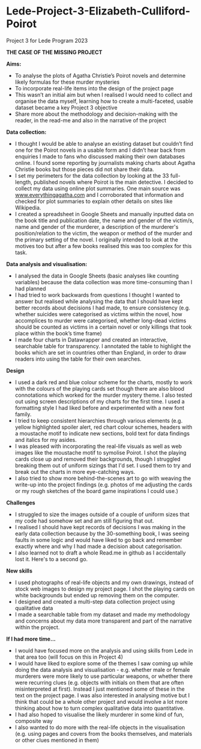 # Lede-Project-3-Elizabeth-Culliford-Poirot
Project 3 for Lede Program 2023

**THE CASE OF THE MISSING PROJECT**

**Aims:**
-	To analyse the plots of Agatha Christie’s Poirot novels and determine likely formulas for these murder mysteries 
-	To incorporate real-life items into the design of the project page 
-	This wasn’t an initial aim but when I realised I would need to collect and organise the data myself, learning how to create a multi-faceted, usable dataset became a key Project 3 objective
-	Share more about the methodology and decision-making with the reader, in the read-me and also in the narrative of the project
  
**Data collection:**
-	I thought I would be able to analyse an existing dataset but couldn’t find one for the Poirot novels in a usable form and I didn’t hear back from enquiries I made to fans who discussed making their own databases online. I found some reporting by journalists making charts about Agatha Christie books but those pieces did not share their data.
-	I set my perimeters for the data collection by looking at the 33 full-length, published novels where Poirot is the main detective. I decided to collect my data using online plot summaries. One main source was www.everythingagatha.com and I corroborated that information and checked for plot summaries to explain other details on sites like Wikipedia.
-	I created a spreadsheet in Google Sheets and manually inputted data on the book title and publication date, the name and gender of the victim/s, name and gender of the murderer, a description of the murderer's position/relation to the victim, the weapon or method of the murder and the primary setting of the novel. I originally intended to look at the motives too but after a few books realised this was too complex for this task. 

**Data analysis and visualisation:**
- I analysed the data in Google Sheets (basic analyses like counting variables) because the data collection was more time-consuming than I had planned
-	I had tried to work backwards from questions I thought I wanted to answer but realised while analysing the data that I should have kept better records about decisions I had made, to ensure consistency (e.g. whether suicides were categorised as victims within the novel, how accomplices to murder were categorised, whether long-dead victims should be counted as victims in a certain novel or only killings that took place within the book’s time frame)
-	I made four charts in Datawrapper and created an interactive, searchable table for transparency. I annotated the table to highlight the books which are set in countries other than England, in order to draw readers into using the table for their own searches.  

**Design**
- I used a dark red and blue colour scheme for the charts, mostly to work with the colours of the playing cards set though there are also blood connotations which worked for the murder mystery theme. I also tested out using screen descriptions of my charts for the first time. I used a formatting style I had liked before and experimented with a new font family.
- I tried to keep consistent hierarchies through various elements (e.g. yellow highlighted spoiler alert, red chart colour schemes, headers with a moustache motif to indicate new sections, bold text for data findings and italics for my asides.
- I was pleased with incorporating the real-life visuals as well as web images like the moustache motif to symolise Poirot. I shot the playing cards close up and removed their backgrounds, though I struggled breaking them out of uniform sizings that I'd set. I used them to try and break out the charts in more eye-catching ways.
- I also tried to show more behind-the-scenes art to go with weaving the write-up into the project findings (e.g. photos of me adjusting the cards or my rough sketches of the board game inspirations I could use.)

**Challenges**
- I struggled to size the images outside of a couple of uniform sizes that my code had somehow set and am still figuring that out.
- I realised I should have kept records of decisions I was making in the early data collection because by the 30-something book, I was seeing faults in some logic and would have liked to go back and remember exactly where and why I had made a decision about categorisation. 
- I also learned not to draft a whole Read.me in github as I accidentally lost it. Here's to a second go.
  
**New skills**
- I used photographs of real-life objects and my own drawings, instead of stock web images to design my project page. I shot the playing cards on white backgrounds but ended up removing them on the computer.  
-	I designed and created a multi-step data collection project using qualitative data 
-	I made a searchable table from my dataset and made my methodology and concerns about my data more transparent and part of the narrative within the project. 

**If I had more time...**
-	I would have focused more on the analysis and using skills from Lede in that area too (will focus on this in Project 4)
-	I would have liked to explore some of the themes I saw coming up while doing the data analysis and visualisation - e.g. whether male or female murderers were more likely to use particular weapons, or whether there were recurring clues (e.g. objects with initials on them that are often misinterpreted at first). Instead I just mentioned some of these in the text on the project page. I was also interested in analysing motive but I think that could be a whole other project and would involve a lot more thinking about how to turn complex qualitative data into quantitative.   
-	I had also hoped to visualise the likely murderer in some kind of fun, composite way 
-	I also wanted to do more with the real-life objects in the visualisation (e.g. using pages and covers from the books themselves, and materials or other clues mentioned in them)

